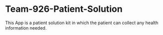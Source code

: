 # Team-926-Patient-Solution
This App is a patient solution kit in which the patient can collect any health information needed.
